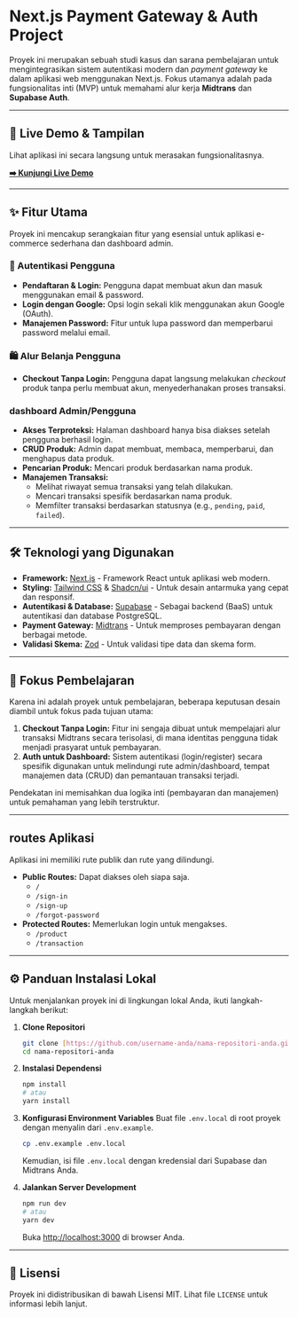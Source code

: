 # Next.js Payment Gateway & Auth Project

Proyek ini merupakan sebuah studi kasus dan sarana pembelajaran untuk mengintegrasikan sistem autentikasi modern dan _payment gateway_ ke dalam aplikasi web menggunakan Next.js. Fokus utamanya adalah pada fungsionalitas inti (MVP) untuk memahami alur kerja **Midtrans** dan **Supabase Auth**.

---

## 🚀 Live Demo & Tampilan

Lihat aplikasi ini secara langsung untuk merasakan fungsionalitasnya.

**[➡️ Kunjungi Live Demo](https://masukkan-url-live-demo-anda.com)**

---

## ✨ Fitur Utama

Proyek ini mencakup serangkaian fitur yang esensial untuk aplikasi e-commerce sederhana dan dashboard admin.

### 🔐 Autentikasi Pengguna

- **Pendaftaran & Login:** Pengguna dapat membuat akun dan masuk menggunakan email & password.
- **Login dengan Google:** Opsi login sekali klik menggunakan akun Google (OAuth).
- **Manajemen Password:** Fitur untuk lupa password dan memperbarui password melalui email.

### 🛍️ Alur Belanja Pengguna

- **Checkout Tanpa Login:** Pengguna dapat langsung melakukan _checkout_ produk tanpa perlu membuat akun, menyederhanakan proses transaksi.

### dashboard Admin/Pengguna

- **Akses Terproteksi:** Halaman dashboard hanya bisa diakses setelah pengguna berhasil login.
- **CRUD Produk:** Admin dapat membuat, membaca, memperbarui, dan menghapus data produk.
- **Pencarian Produk:** Mencari produk berdasarkan nama produk.
- **Manajemen Transaksi:**
  - Melihat riwayat semua transaksi yang telah dilakukan.
  - Mencari transaksi spesifik berdasarkan nama produk.
  - Memfilter transaksi berdasarkan statusnya (e.g., `pending`, `paid`, `failed`).

---

## 🛠️ Teknologi yang Digunakan

- **Framework:** [Next.js](https://nextjs.org/) - Framework React untuk aplikasi web modern.
- **Styling:** [Tailwind CSS](https://tailwindcss.com/) & [Shadcn/ui](https://ui.shadcn.com/) - Untuk desain antarmuka yang cepat dan responsif.
- **Autentikasi & Database:** [Supabase](https://supabase.io/) - Sebagai backend (BaaS) untuk autentikasi dan database PostgreSQL.
- **Payment Gateway:** [Midtrans](https://midtrans.com/) - Untuk memproses pembayaran dengan berbagai metode.
- **Validasi Skema:** [Zod](https://zod.dev/) - Untuk validasi tipe data dan skema form.

---

## 🧠 Fokus Pembelajaran

Karena ini adalah proyek untuk pembelajaran, beberapa keputusan desain diambil untuk fokus pada tujuan utama:

1.  **Checkout Tanpa Login:** Fitur ini sengaja dibuat untuk mempelajari alur transaksi Midtrans secara terisolasi, di mana identitas pengguna tidak menjadi prasyarat untuk pembayaran.
2.  **Auth untuk Dashboard:** Sistem autentikasi (login/register) secara spesifik digunakan untuk melindungi rute admin/dashboard, tempat manajemen data (CRUD) dan pemantauan transaksi terjadi.

Pendekatan ini memisahkan dua logika inti (pembayaran dan manajemen) untuk pemahaman yang lebih terstruktur.

---

## routes Aplikasi

Aplikasi ini memiliki rute publik dan rute yang dilindungi.

- **Public Routes:** Dapat diakses oleh siapa saja.
  - `/`
  - `/sign-in`
  - `/sign-up`
  - `/forgot-password`
- **Protected Routes:** Memerlukan login untuk mengakses.
  - `/product`
  - `/transaction`

---

## ⚙️ Panduan Instalasi Lokal

Untuk menjalankan proyek ini di lingkungan lokal Anda, ikuti langkah-langkah berikut:

1.  **Clone Repositori**

    ```bash
    git clone [https://github.com/username-anda/nama-repositori-anda.git](https://github.com/username-anda/nama-repositori-anda.git)
    cd nama-repositori-anda
    ```

2.  **Instalasi Dependensi**

    ```bash
    npm install
    # atau
    yarn install
    ```

3.  **Konfigurasi Environment Variables**
    Buat file `.env.local` di root proyek dengan menyalin dari `.env.example`.

    ```bash
    cp .env.example .env.local
    ```

    Kemudian, isi file `.env.local` dengan kredensial dari Supabase dan Midtrans Anda.

4.  **Jalankan Server Development**

    ```bash
    npm run dev
    # atau
    yarn dev
    ```

    Buka [http://localhost:3000](http://localhost:3000) di browser Anda.

---

## 📄 Lisensi

Proyek ini didistribusikan di bawah Lisensi MIT. Lihat file `LICENSE` untuk informasi lebih lanjut.
